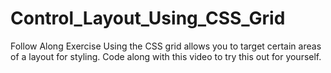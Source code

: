 # Control_Layout_Using_CSS_Grid
Follow Along Exercise
Using the CSS grid allows you to target certain areas of a layout for styling. Code along with this video to try this out for yourself.
